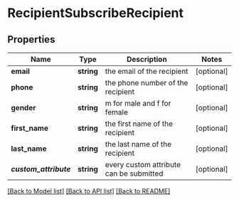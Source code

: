 # RecipientSubscribeRecipient

## Properties
Name | Type | Description | Notes
------------ | ------------- | ------------- | -------------
**email** | **string** | the email of the recipient | [optional] 
**phone** | **string** | the phone number of the recipient | [optional] 
**gender** | **string** | m for male and f for female | [optional] 
**first_name** | **string** | the first name of the recipient | [optional] 
**last_name** | **string** | the last name of the recipient | [optional] 
**_custom_attribute_** | **string** | every custom attribute can be submitted | [optional] 

[[Back to Model list]](../README.md#documentation-for-models) [[Back to API list]](../README.md#documentation-for-api-endpoints) [[Back to README]](../README.md)


